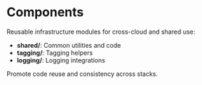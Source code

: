 # Components

Reusable infrastructure modules for cross-cloud and shared use:
- **shared/**: Common utilities and code
- **tagging/**: Tagging helpers
- **logging/**: Logging integrations

Promote code reuse and consistency across stacks.
